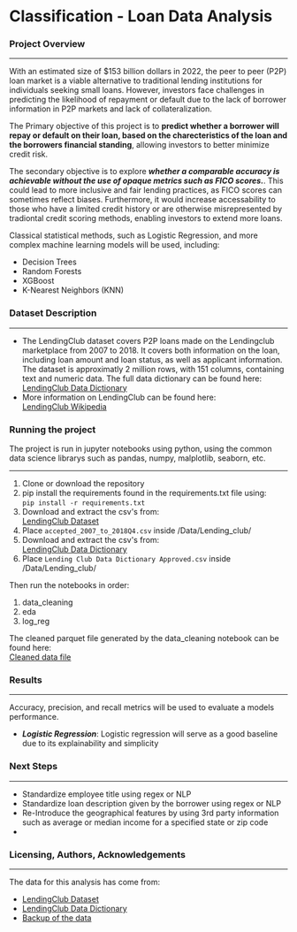 # Classification - Loan Data Analysis

### Project Overview
-- ----
With an estimated size of $153 billion dollars in 2022, the peer to peer (P2P) loan market is a viable alternative to traditional lending institutions for individuals seeking small loans. However, investors face challenges in predicting the likelihood of repayment or default due to the lack of borrower information in P2P markets and lack of collateralization.

The Primary objective of this project is to **predict whether a borrower will repay or default on their loan, based on the charecteristics of the loan and the borrowers financial standing**, allowing investors to better minimize credit risk.

The secondary objective is to explore ***whether a comparable accuracy is achievable without the use of opaque metrics such as FICO scores.***. This could lead to more inclusive and fair lending practices, as FICO scores can sometimes reflect biases. Furthermore, it would increase accessability to those who have a limited credit history or are otherwise misrepresented by tradiontal credit scoring methods, enabling investors to extend more loans. 

Classical statistical methods, such as Logistic Regression, and more complex machine learning models will be used, including:  
- Decision Trees
- Random Forests
- XGBoost
- K-Nearest Neighbors (KNN)


### Dataset Description
-- ----
* The LendingClub dataset covers P2P loans made on the Lendingclub marketplace from 2007 to 2018. It covers both information on the loan, including loan amount and loan status, as well as applicant information. The dataset is approximatly 2 million rows, with 151 columns, containing text and numeric data. The full data dictionary can be found here:  
[LendingClub Data Dictionary](https://www.kaggle.com/datasets/jonchan2003/lending-club-data-dictionary)  
* More information on LendingClub can be found here:   
[LendingClub Wikipedia](https://en.wikipedia.org/wiki/LendingClub)

### Running the project
The project is run in jupyter notebooks using python, using the common data science librarys such as pandas, numpy, malplotlib, seaborn, etc. 
-- -----
1. Clone or download the repository
2. pip install the requirements found in the requirements.txt file using:  
`pip install -r requirements.txt`
3. Download and extract the csv's from:  
[LendingClub Dataset](https://www.kaggle.com/datasets/wordsforthewise/lending-club)
4. Place `accepted_2007_to_2018Q4.csv` inside /Data/Lending_club/
5. Download and extract the csv's from:  
[LendingClub Data Dictionary](https://www.kaggle.com/datasets/jonchan2003/lending-club-data-dictionary)
6. Place `Lending Club Data Dictionary Approved.csv` inside /Data/Lending_club/

Then run the notebooks in order:
1. data_cleaning
2. eda
3. log_reg

The cleaned parquet file generated by the data_cleaning notebook can be found here:  
[Cleaned data file](https://drive.google.com/file/d/1NA3QfiQBhkoaCI89pVCxbn5FvwmI5EOS/view?usp=sharing)

### Results
---
Accuracy, precision, and recall metrics will be used to evaluate a models performance. 
- ***Logistic Regression***: Logistic regression will serve as a good baseline due to its explainability and simplicity

### Next Steps
---
- Standardize employee title using regex or NLP
- Standardize loan description given by the borrower using regex or NLP
- Re-Introduce the geographical features by using 3rd party information such as average or median income for a specified state or zip code
- 


### Licensing, Authors, Acknowledgements
---
The data for this analysis has come from:

- [LendingClub Dataset](https://www.kaggle.com/datasets/wordsforthewise/lending-club)
- [LendingClub Data Dictionary](https://www.kaggle.com/datasets/jonchan2003/lending-club-data-dictionary)
- [Backup of the data](https://drive.google.com/file/d/1CYaYaKzeQrOOwZZKOESNyzsPPOnCdE8x/view?usp=sharing)